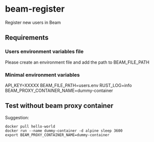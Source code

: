 # beam-register
Register new users in Beam

## Requirements

### Users environment variables file
Please create an environment file and add the path to BEAM_FILE_PATH

### Minimal environment variables
API_KEY=XXXXX
BEAM_FILE_PATH=users.env
RUST_LOG=info
BEAM_PROXY_CONTAINER_NAME=dummy-container

## Test without beam proxy container
Suggestion:

```
docker pull hello-world
docker run --name dummy-container -d alpine sleep 3600
export BEAM_PROXY_CONTAINER_NAME=dummy-container
```
